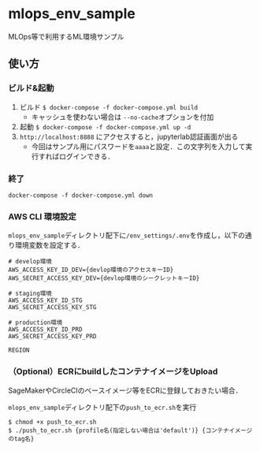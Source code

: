 # mlops_env_sample
MLOps等で利用するML環境サンプル

## 使い方

### ビルド&起動

1. ビルド `$ docker-compose -f docker-compose.yml build`
   - キャッシュを使わない場合は `--no-cache`オプションを付加
2. 起動 `$ docker-compose -f docker-compose.yml up -d`
3. `http://localhost:8888` にアクセスすると，jupyterlab認証画面が出る
   - 今回はサンプル用にパスワードを`aaaa`と設定．この文字列を入力して実行すればログインできる．

### 終了

`docker-compose -f docker-compose.yml down`

### AWS CLI 環境設定

`mlops_env_sample`ディレクトリ配下に`/env_settings/.env`を作成し，以下の通り環境変数を設定する．

```.env
# develop環境
AWS_ACCESS_KEY_ID_DEV={devlop環境のアクセスキーID}
AWS_SECRET_ACCESS_KEY_DEV={devlop環境のシークレットキーID}

# staging環境
AWS_ACCESS_KEY_ID_STG
AWS_SECRET_ACCESS_KEY_STG

# production環境
AWS_ACCESS_KEY_ID_PRD
AWS_SECRET_ACCESS_KEY_PRD

REGION
```

### （Optional）ECRにbuildしたコンテナイメージをUpload

SageMakerやCircleCIのベースイメージ等をECRに登録しておきたい場合．

`mlops_env_sample`ディレクトリ配下の`push_to_ecr.sh`を実行

```
$ chmod +x push_to_ecr.sh
$ ./push_to_ecr.sh {profile名(指定しない場合は'default')} {コンテナイメージのtag名}
```